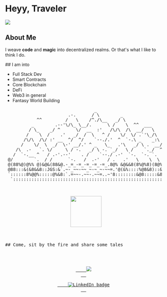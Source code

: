 # Heyy, Traveler


<img src='https://i.giphy.com/media/v1.Y2lkPTc5MGI3NjExb2RoaTB1OTh1eXl3MjVlcDcydnFzdHJveTZjd3FpYXZ5bmhnczFjZSZlcD12MV9pbnRlcm5hbF9naWZfYnlfaWQmY3Q9Zw/xT9IgH0ql6ji3F65os/giphy.gif'>

## About Me

I weave **code** and **magic** into decentralized realms.
Or that's what I like to think I do.

</pre>
## I am into

- Full Stack Dev
- Smart Contracts
- Core Blockchain
- DeFi
- Web3 in general
- Fantasy World Building

<pre>
                                  _
                        .-.      / \        _
            ^^         /   \    /^./\__   _/ \
          _        .--'\/\_ \__/.      \ /    \  ^^  ___
         / \_    _/ ^      \/  __  :'   /\/\  /\  __/   \
        /    \  /    .'   _/  /  \   ^ /    \/  \/ .`'\_/\
       /\/\  /\/ :' __  ^/  ^/    `--./.'  ^  `-.\ _    _:\ _
      /    \/  \  _/  \-' __/.' ^ _   \_   .'\   _/ \ .  __/ \
    /\  .-   `. \/     \ / -.   _/ \ -. `_/   \ /    `._/  ^  \
   /  `-.__ ^   / .-'.--'    . /    `--./ .-'  `-.  `-. `.  -  `.
 @/        `.  / /      `-.   /  .-'   / .   .'   \    \  \  .-  \%
 @(88%@)@%% @)&@&(88&@.-_=_-=_-=_-=_-=_.8@% &@&&8(8%@%8)(8@%8 8%@)%
 @88:::&(&8&&8::JGS:&`.~-_~~-~~_~-~_~-~~=.'@(&%::::%@8&8)::&#@8::::
 `::::::8%@@%:::::@%&8:`.=~~-.~~-.~~=..~'8::::::::&@8:::::&8::::::'
  `::::::::::::::::::::::::::::::::::::::::::::::::::::::::::::::'

<p align="center">
  <img src="https://media.giphy.com/media/5ndklThG9vUUdTmgMn/giphy.gif" width="100" height="100">
</p>

## Come, sit by the fire and share some tales

<p align="center">
  <a href="https://x.com/leif_runescribe">
    <img src="https://img.shields.io/twitter/follow/:user">
  </a>
  <a href="https://www.linkedin.com/in/anantabh-sahu-0b289b200/">
    <img src="https://img.shields.io/badge/LinkedIn-0077B5?style=for-the-badge&logo=linkedin&logoColor=white" alt="LinkedIn badge">
  </a>
</p>
